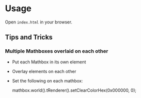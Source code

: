 # Usage

Open `index.html` in your browser.

## Tips and Tricks

### Multiple Mathboxes overlaid on each other

- Put each Mathbox in its own element
- Overlay elements on each other
- Set the following on each mathbox:

    mathbox.world().tRenderer().setClearColorHex(0x000000, 0);
